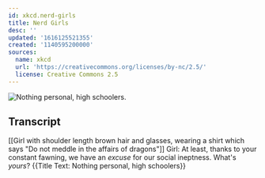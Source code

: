 ```yaml
---
id: xkcd.nerd-girls
title: Nerd Girls
desc: ''
updated: '1616125521355'
created: '1140595200000'
sources:
  name: xkcd
  url: 'https://creativecommons.org/licenses/by-nc/2.5/'
  license: Creative Commons 2.5
---
```

![Nothing personal, high schoolers.](https://imgs.xkcd.com/comics/nerd_girls.jpg)

## Transcript
[[Girl with shoulder length brown hair and glasses, wearing a shirt which says "Do not meddle in the affairs of dragons"]]
Girl: At least, thanks to your constant fawning, we have an *excuse* for our social ineptness. What's *yours*?
{{Title Text: Nothing personal, high schoolers}}
